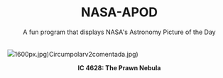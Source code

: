 <div align="center">
  <h1>
    NASA-APOD
  </h1>
</div>
  
<div align="center">
  A fun program that displays NASA's Astronomy Picture of the Day
</div>

<br>

![](https://apod.nasa.gov/apod/image/2307/Prawn_Stern_3800.jpg)1600px.jpg)Circumpolarv2comentada.jpg)

<p align = "center">
  <b>IC 4628: The Prawn Nebula</b>
</p>
